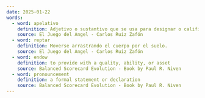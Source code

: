 ```yaml
---
date: 2025-01-22
words:
  - word: apelativo
    definition: Adjetivo o sustantivo que se usa para designar o calificar a alguien o algo.
    source: El Juego del Angel - Carlos Ruiz Zafón
  - word: reptar
    definition: Moverse arrastrando el cuerpo por el suelo.
    source: El Juego del Angel - Carlos Ruiz Zafón
  - word: endow
    definition: to provide with a quality, ability, or asset
    source: Balanced Scorecard Evolution - Book by Paul R. Niven
  - word: pronouncement
    definition: a formal statement or declaration
    source: Balanced Scorecard Evolution - Book by Paul R. Niven
---
```


